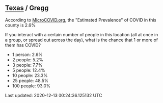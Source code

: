
## [Texas](/united-states/texas) / Gregg

According to [MicroCOVID.org](http://microcovid.org),
the "Estimated Prevalence" of COVID in this county is 2.6%

If you interact with a certain number of people in this location
(all at once in a group, or spread out across the day), what is the chance that
1 or more of them has COVID?

- 1 person: 2.6%
- 2 people: 5.2%
- 3 people: 7.7%
- 5 people: 12.4%
- 10 people: 23.3%
- 25 people: 48.5%
- 100 people: 93.0%

Last updated: 2020-12-13 00:24:36.125132 UTC

